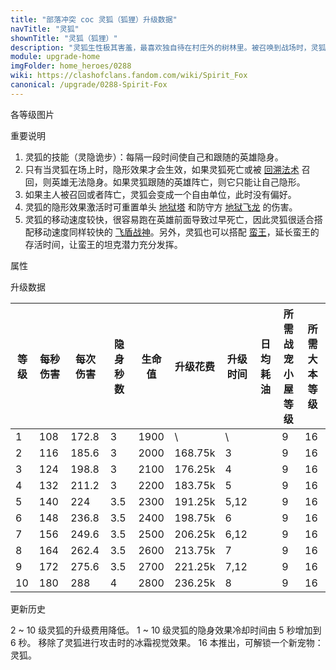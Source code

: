 ```yaml
---
title: "部落冲突 coc 灵狐（狐狸）升级数据"
navTitle: "灵狐"
shownTitle: "灵狐（狐狸）"
description: "灵狐生性极其害羞，最喜欢独自待在村庄外的树林里。被召唤到战场时，灵狐会与它的英雄并肩作战，并帮助其隐身。"
module: upgrade-home
imgFolder: home_heroes/0288
wiki: https://clashofclans.fandom.com/wiki/Spirit_Fox
canonical: /upgrade/0288-Spirit-Fox
---
```


<UnitInfo :folder="$frontmatter.imgFolder" imgSrc="Spirit_Fox_info.png" :imgAlt="$frontmatter.navTitle" :description="$frontmatter.description" />

<SmallTitle>各等级图片</SmallTitle>

<Panel>
    <UnitImgGroup :folder="$frontmatter.imgFolder">
        <UnitImg imgTitle="所有等级" imgSrc="Spirit_Fox_field.png" />
    </UnitImgGroup>
</Panel>

<SmallTitle>重要说明</SmallTitle>

1. 灵狐的技能（灵隐诡步）：每隔一段时间使自己和跟随的英雄隐身。
2. 只有当灵狐在场上时，隐形效果才会生效，如果灵狐死亡或被 [回溯法术](/upgrade/0107-Recall-Spell) 召回，则英雄无法隐身。如果灵狐跟随的英雄阵亡，则它只能让自己隐形。
3. 如果主人被召回或者阵亡，灵狐会变成一个自由单位，此时没有偏好。
4. 灵狐的隐形效果激活时可重置单头 [地狱塔](/upgrade/030a-Inferno-Tower) 和防守方 [地狱飞龙](/upgrade/0604-Inferno-Dragon) 的伤害。
5. 灵狐的移动速度较快，很容易跑在英雄前面导致过早死亡，因此灵狐很适合搭配移动速度同样较快的 [飞盾战神](/upgrade/0203-Royal-Champion)。另外，灵狐也可以搭配 [蛮王](/upgrade/0200-Barbarian-King)，延长蛮王的存活时间，让蛮王的坦克潜力充分发挥。

<SmallTitle>属性</SmallTitle>

<UnitProperties>
    <UnitProperty pKey="攻击偏好" pValue="距离英雄不超过 4.5 格的目标" />
    <UnitProperty pKey="伤害类型" pValue="单体伤害" />
    <UnitProperty pKey="攻击的目标" pValue="仅地面目标" />
    <UnitProperty pKey="移动速度" pValue="3 格/秒" />
    <UnitProperty pKey="攻击速度" pValue="1.6 秒/次" />
    <UnitProperty pKey="攻击距离" pValue="2.5 格" />
    <UnitProperty pKey="隐身效果冷却时间" pValue="6 秒" />
    <UnitProperty pKey="所需战宠小屋等级" pValue="9" />
    <UnitProperty pKey="所需大本等级" pValue="16" />
</UnitProperties>

<SmallTitle>升级数据</SmallTitle>

<script setup>
const tableExtraInfo = [
    {
        "column": 5,
        "type": "cost",
        "gpClass": "research",
        "icon": "Dark_Elixir"
    },
    {
        "column": 6,
        "type": "time",
        "gpClass": "research"
    },
    {
        "column": 7,
        "type": "dailyCost",
        "icon": "Dark_Elixir"
    }
];
</script>

<UnitTable :tableExtraInfo="tableExtraInfo">

| 等级 | 每秒伤害 | 每次伤害 |隐身秒数| 生命值| 升级花费| 升级时间 | 日均耗油 |所需战宠<br>小屋等级|所需<br>大本等级|
| ---- |   ---   |   ---   |  ---  |  ---  |  ----  |   ---   |   ---   |        ---       |      ---      |
|   1  |   108   |  172.8  |   3   |  1900 |     \  |   \     |         |         9        |      16       |
|   2  |   116   |  185.6  |   3   |  2000 | 168.75k|   3     |         |         9        |      16       |
|   3  |   124   |  198.8  |   3   |  2100 | 176.25k|   4     |         |         9        |      16       |
|   4  |   132   |  211.2  |   3   |  2200 | 183.75k|   5     |         |         9        |      16       |
|   5  |   140   |   224   |  3.5  |  2300 | 191.25k|   5,12  |         |         9        |      16       |
|   6  |   148   |  236.8  |  3.5  |  2400 | 198.75k|   6     |         |         9        |      16       |
|   7  |   156   |  249.6  |  3.5  |  2500 | 206.25k|   6,12  |         |         9        |      16       |
|   8  |   164   |  262.4  |  3.5  |  2600 | 213.75k|   7     |         |         9        |      16       |
|   9  |   172   |  275.6  |  3.5  |  2700 | 221.25k|   7,12  |         |         9        |      16       |
|  10  |   180   |   288   |   4   |  2800 | 236.25k|   8     |         |         9        |      16       |
</UnitTable>

<SmallTitle>更新历史</SmallTitle>

<Timeline>
    <TimelineItem date="2024/11/25">
        <TimelineRow>2 ~ 10 级灵狐的升级费用降低。</TimelineRow>
    </TimelineItem>
    <TimelineItem date="2024/03/26">
        <TimelineRow>1 ~ 10 级灵狐的隐身效果冷却时间由 5 秒增加到 6 秒。</TimelineRow>
    </TimelineItem>
    <TimelineItem date="2024/02/27">
        <TimelineRow>移除了灵狐进行攻击时的冰霜视觉效果。</TimelineRow>
    </TimelineItem>
    <TimelineItem date="2023/12/12">
        <TimelineRow>16 本推出，可解锁一个新宠物：灵狐。</TimelineRow>
    </TimelineItem>
    <TimelineItem :historyBottom="true" />
</Timeline>